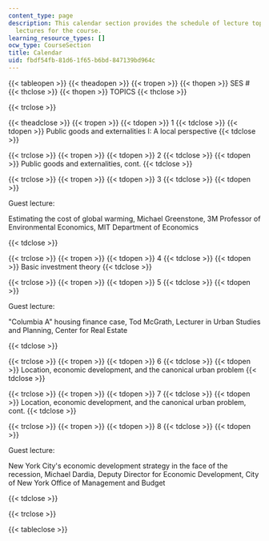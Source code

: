 ```yaml
---
content_type: page
description: This calendar section provides the schedule of lecture topics and guest
  lectures for the course.
learning_resource_types: []
ocw_type: CourseSection
title: Calendar
uid: fbdf54fb-81d6-1f65-b6bd-847139bd964c
---
```


{{< tableopen >}}
{{< theadopen >}}
{{< tropen >}}
{{< thopen >}}
SES #
{{< thclose >}}
{{< thopen >}}
TOPICS
{{< thclose >}}

{{< trclose >}}

{{< theadclose >}}
{{< tropen >}}
{{< tdopen >}}
1
{{< tdclose >}}
{{< tdopen >}}
Public goods and externalities I: A local perspective
{{< tdclose >}}

{{< trclose >}}
{{< tropen >}}
{{< tdopen >}}
2
{{< tdclose >}}
{{< tdopen >}}
Public goods and externalities, cont.
{{< tdclose >}}

{{< trclose >}}
{{< tropen >}}
{{< tdopen >}}
3
{{< tdclose >}}
{{< tdopen >}}


Guest lecture:

Estimating the cost of global warming, Michael Greenstone, 3M Professor of Environmental Economics, MIT Department of Economics


{{< tdclose >}}

{{< trclose >}}
{{< tropen >}}
{{< tdopen >}}
4
{{< tdclose >}}
{{< tdopen >}}
Basic investment theory
{{< tdclose >}}

{{< trclose >}}
{{< tropen >}}
{{< tdopen >}}
5
{{< tdclose >}}
{{< tdopen >}}


Guest lecture:

"Columbia A" housing finance case, Tod McGrath, Lecturer in Urban Studies and Planning, Center for Real Estate


{{< tdclose >}}

{{< trclose >}}
{{< tropen >}}
{{< tdopen >}}
6
{{< tdclose >}}
{{< tdopen >}}
Location, economic development, and the canonical urban problem
{{< tdclose >}}

{{< trclose >}}
{{< tropen >}}
{{< tdopen >}}
7
{{< tdclose >}}
{{< tdopen >}}
Location, economic development, and the canonical urban problem, cont.
{{< tdclose >}}

{{< trclose >}}
{{< tropen >}}
{{< tdopen >}}
8
{{< tdclose >}}
{{< tdopen >}}


Guest lecture:

New York City's economic development strategy in the face of the recession, Michael Dardia, Deputy Director for Economic Development, City of New York Office of Management and Budget


{{< tdclose >}}

{{< trclose >}}

{{< tableclose >}}